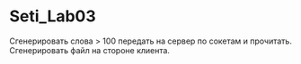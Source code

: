 # Seti_Lab03
Сгенерировать слова > 100 передать на сервер по сокетам и прочитать.
Сгенерировать файл на стороне клиента.

